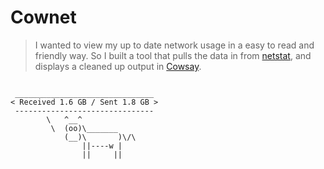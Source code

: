 Cownet
======

> I wanted to view my up to date network usage in a easy to read and friendly way. So I built a tool that pulls the data in from [netstat](http://linux.die.net/man/8/netstat), and displays a cleaned up output in [Cowsay](http://linux.die.net/man/1/cowsay). 

```

 _______________________________
< Received 1.6 GB / Sent 1.8 GB >
 -------------------------------
        \   ^__^
         \  (oo)\_______
            (__)\       )\/\
                ||----w |
                ||     ||

```
